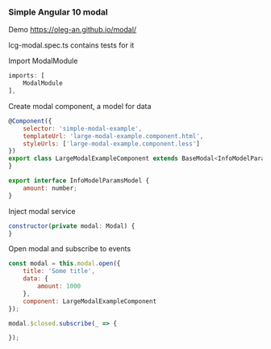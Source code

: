 ### Simple Angular 10 modal
Demo https://oleg-an.github.io/modal/

lcg-modal.spec.ts contains tests for it

Import ModalModule
```js
imports: [
    ModalModule
],
```

Create modal component, a model for data

```js
@Component({
    selector: 'simple-modal-example',
    templateUrl: 'large-modal-example.component.html',
    styleUrls: ['large-modal-example.component.less']
})
export class LargeModalExampleComponent extends BaseModal<InfoModelParamsModel> {
}

export interface InfoModelParamsModel {
    amount: number;
}

```
Inject modal service
```js
constructor(private modal: Modal) {
}
```

Open modal and subscribe to events
```js
const modal = this.modal.open({
    title: 'Some title',
    data: {
        amount: 1000
    },
    component: LargeModalExampleComponent
});

modal.$closed.subscribe(_ => {

});
```
